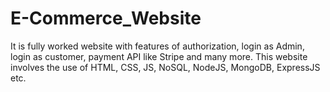 # E-Commerce_Website
It is fully worked website with features of authorization, login as Admin, login as customer, payment API like Stripe and many more. This website involves the use of HTML, CSS, JS, NoSQL, NodeJS, MongoDB, ExpressJS etc.

